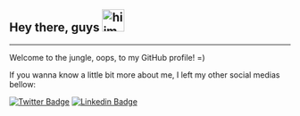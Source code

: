 ## Hey there, guys <img src="https://media.giphy.com/media/f4DmXx6APMvCWkvx9t/giphy.gif" alt="hiimage" width="40">
---
Welcome to the jungle, oops, to my GitHub profile! =)

If you wanna know a little bit more about me, I left my other social medias bellow:

[![Twitter Badge](https://img.shields.io/badge/-@ohlecca-1ca0f1?style=flat-square&labelColor=1ca0f1&logo=twitter&logoColor=white&link=https://twitter.com/ohlecca)](https://twitter.com/ohlecca)
[![Linkedin Badge](https://img.shields.io/badge/-Letícia%20Oliveira-blue?style=flat-square&logo=Linkedin&logoColor=white&link=https://www.linkedin.com/in/oliveiralecca)](https://www.linkedin.com/in/oliveiralecca)

